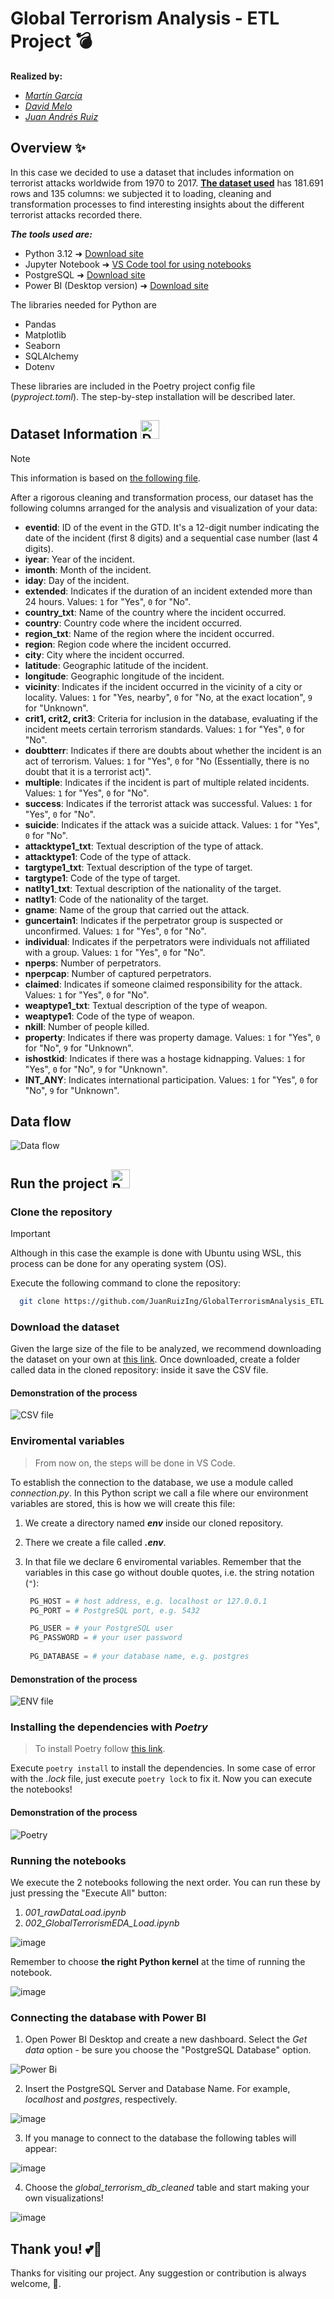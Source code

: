 # Global Terrorism Analysis - ETL Project 💣

**Realized by:**

- *[Martín García](https://github.com/mitgar14)*
- *[David Melo](https://github.com/Davidmelo9133)*
- *[Juan Andrés Ruiz](https://github.com/JuanRuizIng/)*

## Overview ✨

In this case we decided to use a dataset that includes information on terrorist attacks worldwide from 1970 to 2017. **[The dataset used](https://www.kaggle.com/datasets/START-UMD/gtd)** has 181.691 rows and 135 columns: we subjected it to loading, cleaning and transformation processes to find interesting insights about the different terrorist attacks recorded there.

***The tools used are:***

* Python 3.12 ➜ [Download site](https://www.python.org/downloads/)
* Jupyter Notebook ➜ [VS Code tool for using notebooks](https://youtu.be/ZYat1is07VI?si=BMHUgk7XrJQksTkt)
* PostgreSQL ➜ [Download site](https://www.postgresql.org/download/)
* Power BI (Desktop version) ➜ [Download site](https://www.microsoft.com/es-es/power-platform/products/power-bi/desktop)

The libraries needed for Python are

* Pandas
* Matplotlib
* Seaborn
* SQLAlchemy
* Dotenv

These libraries are included in the Poetry project config file (*pyproject.toml*). The step-by-step installation will be described later.

## Dataset Information <img src="https://github.com/user-attachments/assets/5fa5298c-e359-4ef1-976d-b6132e8bda9a" alt="Dataset" width="30px"/>

> [!NOTE]
> This information is based on [the following file](https://www.start.umd.edu/gtd/downloads/Codebook.pdf).

After a rigorous cleaning and transformation process, our dataset has the following columns arranged for the analysis and visualization of your data:

* **eventid**: ID of the event in the GTD. It's a 12-digit number indicating the date of the incident (first 8 digits) and a sequential case number (last 4 digits).
* **iyear**: Year of the incident.
* **imonth**: Month of the incident.
* **iday**: Day of the incident.
* **extended**: Indicates if the duration of an incident extended more than 24 hours. Values: `1` for "Yes", `0` for "No".
* **country_txt**: Name of the country where the incident occurred.
* **country**: Country code where the incident occurred.
* **region_txt**: Name of the region where the incident occurred.
* **region**: Region code where the incident occurred.
* **city**: City where the incident occurred.
* **latitude**: Geographic latitude of the incident.
* **longitude**: Geographic longitude of the incident.
* **vicinity**: Indicates if the incident occurred in the vicinity of a city or locality. Values: `1` for "Yes, nearby", `0` for "No, at the exact location", `9` for "Unknown".
* **crit1, crit2, crit3**: Criteria for inclusion in the database, evaluating if the incident meets certain terrorism standards. Values: `1` for "Yes", `0` for "No".
* **doubtterr**: Indicates if there are doubts about whether the incident is an act of terrorism. Values: `1` for "Yes", `0` for "No (Essentially, there is no doubt that it is a terrorist act)".
* **multiple**: Indicates if the incident is part of multiple related incidents. Values: `1` for "Yes", `0` for "No".
* **success**: Indicates if the terrorist attack was successful. Values: `1` for "Yes", `0` for "No".
* **suicide**: Indicates if the attack was a suicide attack. Values: `1` for "Yes", `0` for "No".
* **attacktype1_txt**: Textual description of the type of attack.
* **attacktype1**: Code of the type of attack.
* **targtype1_txt**: Textual description of the type of target.
* **targtype1**: Code of the type of target.
* **natlty1_txt**: Textual description of the nationality of the target.
* **natlty1**: Code of the nationality of the target.
* **gname**: Name of the group that carried out the attack.
* **guncertain1**: Indicates if the perpetrator group is suspected or unconfirmed. Values: `1` for "Yes", `0` for "No".
* **individual**: Indicates if the perpetrators were individuals not affiliated with a group. Values: `1` for "Yes", `0` for "No".
* **nperps**: Number of perpetrators.
* **nperpcap**: Number of captured perpetrators.
* **claimed**: Indicates if someone claimed responsibility for the attack. Values: `1` for "Yes", `0` for "No".
* **weaptype1_txt**: Textual description of the type of weapon.
* **weaptype1**: Code of the type of weapon.
* **nkill**: Number of people killed.
* **property**: Indicates if there was property damage. Values: `1` for "Yes", `0` for "No", `9` for "Unknown".
* **ishostkid**: Indicates if there was a hostage kidnapping. Values: `1` for "Yes", `0` for "No", `9` for "Unknown".
* **INT_ANY**: Indicates international participation. Values: `1` for "Yes", `0` for "No", `9` for "Unknown".

## Data flow

![Data flow](https://github.com/user-attachments/assets/29934e1-2f10-46c1-aaeb-7fe5f100d64c)

## Run the project <img src="https://github.com/user-attachments/assets/99bffef1-2692-4cb8-ba13-d6c8c987c6dd" alt="Running code" width="30px"/>

### Clone the repository

> [!IMPORTANT]
> Although in this case the example is done with Ubuntu using WSL, this process can be done for any operating system (OS).

Execute the following command to clone the repository:

```bash
  git clone https://github.com/JuanRuizIng/GlobalTerrorismAnalysis_ETL.git
```

### Download the dataset

Given the large size of the file to be analyzed, we recommend downloading the dataset on your own at [this link](https://www.kaggle.com/datasets/START-UMD/gtd). Once downloaded, create a folder called data in the cloned repository: inside it save the CSV file.

#### Demonstration of the process

![CSV file](https://github.com/user-attachments/assets/f6da9726-8423-46c9-a146-cd2a1db33dc9)

### Enviromental variables

> From now on, the steps will be done in VS Code.

To establish the connection to the database, we use a module called *connection.py*. In this Python script we call a file where our environment variables are stored, this is how we will create this file:

1. We create a directory named ***env*** inside our cloned repository.

2. There we create a file called ***.env***.

3. In that file we declare 6 enviromental variables. Remember that the variables in this case go without double quotes, i.e. the string notation (`"`):
   ```python
    PG_HOST = # host address, e.g. localhost or 127.0.0.1
    PG_PORT = # PostgreSQL port, e.g. 5432

    PG_USER = # your PostgreSQL user
    PG_PASSWORD = # your user password
    
    PG_DATABASE = # your database name, e.g. postgres
   ```

#### Demonstration of the process

![ENV file](https://github.com/user-attachments/assets/ed5d86b4-aab7-4085-adb2-ff790ad2b35b)

### Installing the dependencies with *Poetry*

> To install Poetry follow [this link](https://elcuaderno.notion.site/Poetry-8f7b23a0f9f340318bbba4ef36023d60?pvs=4).

Execute `poetry install` to install the dependencies. In some case of error with the *.lock* file, just execute `poetry lock` to fix it. Now you can execute the notebooks!

#### Demonstration of the process

![Poetry](https://github.com/user-attachments/assets/e68ff3ad-d3d7-4d4a-bd41-22550b1daa4b)

### Running the notebooks

We execute the 2 notebooks following the next order. You can run these by just pressing the "Execute All" button:

   1. *001_rawDataLoad.ipynb*
   2. *002_GlobalTerrorismEDA_Load.ipynb*

![image](https://github.com/user-attachments/assets/ed210736-f1ce-4ef3-a5b5-d8777202e132)

Remember to choose **the right Python kernel** at the time of running the notebook.

![image](https://github.com/user-attachments/assets/07b67e67-4fe7-4269-b31f-4b25017dd82a)

### Connecting the database with Power BI

1. Open Power BI Desktop and create a new dashboard. Select the *Get data* option - be sure you choose the "PostgreSQL Database" option.

![Power Bi](https://github.com/user-attachments/assets/f9a822ae-5a74-49c8-abf2-2a242c23ab96)

2. Insert the PostgreSQL Server and Database Name. For example, *localhost* and *postgres*, respectively.

![image](https://github.com/user-attachments/assets/0284a323-8043-45ef-bbbd-e88dd85fc854)


3. If you manage to connect to the database the following tables will appear:

![image](https://github.com/user-attachments/assets/949f2a7e-51c8-4c68-921d-b5fa37b3c663)


4. Choose the *global_terrorism_db_cleaned* table and start making your own visualizations!

![image](https://github.com/user-attachments/assets/5efe36c5-e8fb-457f-833b-2064ec55bc29)

## Thank you! 💕🐍

Thanks for visiting our project. Any suggestion or contribution is always welcome, 👄.
